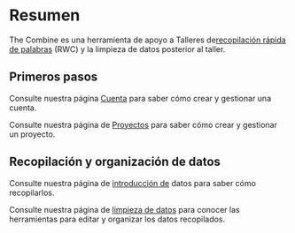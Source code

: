# Resumen

The Combine es una herramienta de apoyo a Talleres de[recopilación rápida de palabras](https://www.sil.org/dictionaries-lexicography/rapid-word-collection-methodology) (RWC) y la limpieza de datos posterior al taller.

## Primeros pasos

Consulte nuestra página [Cuenta](account.md) para saber cómo crear y gestionar una cuenta.

Consulte nuestra página de [Proyectos](project.md) para saber cómo crear y gestionar un proyecto.

## Recopilación y organización de datos

Consulte nuestra página de [introducción de](dataEntry.md) datos para saber cómo recopilarlos.

Consulte nuestra página de [limpieza de datos](goals.md) para conocer las herramientas para editar y organizar los datos recopilados.
